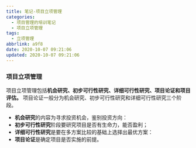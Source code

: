```yaml
---
title: 笔记-项目立项管理
categories:
  - 项目管理的培训笔记
  - 项目立项管理
tags:
  - 立项管理
abbrlink: a9f8
date: 2020-10-07 09:21:06
updated: 2020-10-07 09:21:06
---
```


### 项目立项管理

项目立项管理包括**机会研究、初步可行性研究、详细可行性研究、项目论证和项目评估。**
项目论证一般分为机会研究、初步可行性研究和详细可行性研究三个阶段。

- **机会研究**的内容为寻求投资机会，鉴别投资方向：
- **初步可行性研究**阶段要研究项目是否有生命力，能否盈利；
- **详细可行性研究**是要在多方案比较的基础上选择出最优方案：
- **项目论证**是确定项目是否实施的前提。
